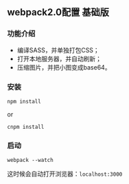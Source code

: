 ## webpack2.0配置  基础版

### 功能介绍
- 编译SASS，并单独打包CSS；
- 打开本地服务器，并自动刷新；
- 压缩图片，并把小图变成base64。

### 安装
```
npm install
```
or
```
cnpm install
```

### 启动
```
webpack --watch
```
这时候会自动打开浏览器：`localhost:3000`
